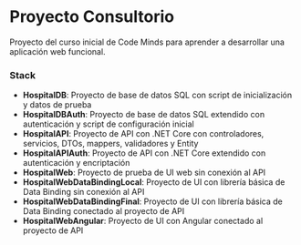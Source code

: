 # Proyecto Consultorio
Proyecto del curso inicial de Code Minds para aprender a desarrollar una aplicación web funcional.

### Stack
* **HospitalDB**: Proyecto de base de datos SQL con script de inicialización y datos de prueba
* **HospitalDBAuth**: Proyecto de base de datos SQL extendido con autenticación y script de configuración inicial
* **HospitalAPI**: Proyecto de API con .NET Core con controladores, servicios, DTOs, mappers, validadores y Entity
* **HospitalAPIAuth**: Proyecto de API con .NET Core extendido con autenticación y encriptación
* **HospitalWeb**: Proyecto de prueba de UI web sin conexión al API
* **HospitalWebDataBindingLocal**: Proyecto de UI con librería básica de Data Binding sin conexión al API
* **HospitalWebDataBindingFinal**: Proyecto de UI con librería básica de Data Binding conectado al proyecto de API
* **HospitalWebAngular**: Proyecto de UI con Angular conectado al proyecto de API 
